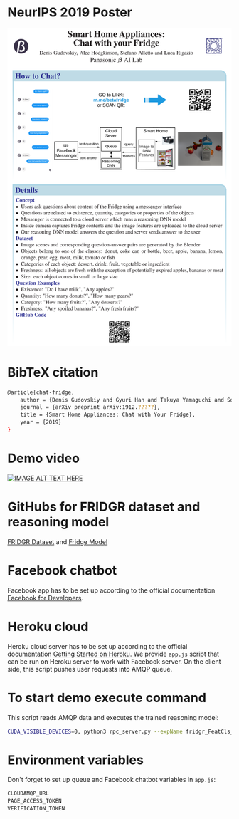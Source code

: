 # NeurIPS 2019 Poster
<div align="center">
  <img src="poster.png" width="800px">
</div>

# BibTeX citation
```bash
@article{chat-fridge,
	author = {Denis Gudovskiy and Gyuri Han and Takuya Yamaguchi and Sotaro Tsukizawa},
	journal = {arXiv preprint arXiv:1912.?????},
	title = {Smart Home Appliances: Chat with Your Fridge},
	year = {2019}
}
```

# Demo video
[![IMAGE ALT TEXT HERE](https://img.youtube.com/vi/UkapMNcXlq8/0.jpg)](https://www.youtube.com/watch?v=UkapMNcXlq8)

# GitHubs for FRIDGR dataset and reasoning model
[FRIDGR Dataset](https://github.com/gudovskiy/fridge-dataset/) and [Fridge Model](https://github.com/gudovskiy/fridge-model)

# Facebook chatbot
Facebook app has to be set up according to the official documentation [Facebook for Developers](https://developers.facebook.com/docs/messenger-platform/).

# Heroku cloud
Heroku cloud server has to be set up according to the official documentation [Getting Started on Heroku](https://devcenter.heroku.com/start).
We provide `app.js` script that can be run on Heroku server to work with Facebook server. On the client side, this script pushes user requests into AMQP queue.

# To start demo execute command
This script reads AMQP data and executes the trained reasoning model:

```bash
CUDA_VISIBLE_DEVICES=0, python3 rpc_server.py --expName fridgr_FeatCls_EmbRandom_CfgArgs0 --gpus 0 --netLength 4 --restoreEpoch 25 --getPreds @configs/args_inference.txt
```

# Environment variables
Don't forget to set up queue and Facebook chatbot variables in `app.js`:
```bash
CLOUDAMQP_URL
PAGE_ACCESS_TOKEN
VERIFICATION_TOKEN
```
